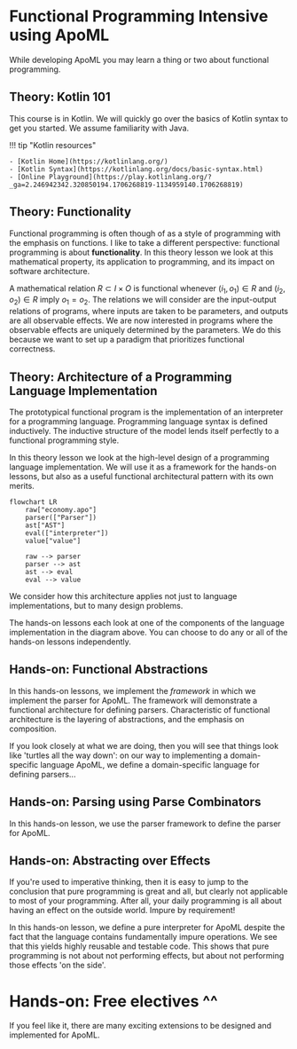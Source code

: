 # Functional Programming Intensive using ApoML

While developing ApoML you may learn a thing or two about
functional programming.

## Theory: Kotlin 101

This course is in Kotlin. We will quickly go over the basics of Kotlin
syntax to get you started. We assume familiarity with Java.

!!! tip "Kotlin resources"

    - [Kotlin Home](https://kotlinlang.org/)
    - [Kotlin Syntax](https://kotlinlang.org/docs/basic-syntax.html)
    - [Online Playground](https://play.kotlinlang.org/?_ga=2.246942342.320850194.1706268819-1134959140.1706268819)

## Theory: Functionality

Functional programming is often though of as a style of programming
with the emphasis on functions. I like to take a different perspective:
functional programming is about __functionality__. In this theory
lesson we look at this mathematical property, its application to
programming, and its impact on software architecture.

A mathematical relation $R \subset I \times O$ is functional whenever 
$(i_1, o_1) \in R$ and $(i_2, o_2) \in R$ imply $o_1 = o_2$.
The relations we will consider are the input-output relations of
programs, where inputs are taken to be parameters, and outputs
are all observable effects. We are now interested in programs
where the observable effects are uniquely determined by the parameters.
We do this because we want to set up a paradigm that prioritizes
functional correctness.

## Theory: Architecture of a Programming Language Implementation

The prototypical functional program is the implementation of
an interpreter for a programming language. Programming language
syntax is defined inductively. The inductive structure of the
model lends itself perfectly to a functional programming style.

In this theory lesson we look at the high-level design of a
programming language implementation. We will use it as a framework
for the hands-on lessons, but also as a useful functional architectural
pattern with its own merits.

```mermaid
flowchart LR
    raw["economy.apo"]
    parser(["Parser"])
    ast["AST"]
    eval(["interpreter"])
    value["value"]
    
    raw --> parser
    parser --> ast
    ast --> eval
    eval --> value
```

We consider how this architecture applies not just to
language implementations, but to many design problems.

The hands-on lessons each look at one of the components of the
language implementation in the diagram above. You can choose
to do any or all of the hands-on lessons independently.

## Hands-on: Functional Abstractions

In this hands-on lessons, we implement the _framework_ in which
we implement the parser for ApoML. The framework will demonstrate
a functional architecture for defining parsers. Characteristic
of functional architecture is the layering of abstractions, and
the emphasis on composition.

If you look closely at what we are doing, then you will see that
things look like 'turtles all the way down': on our way to
implementing a domain-specific language ApoML, we define
a domain-specific language for defining parsers...

## Hands-on: Parsing using Parse Combinators

In this hands-on lesson, we use the parser framework to define
the parser for ApoML.

## Hands-on: Abstracting over Effects

If you're used to imperative thinking, then it is easy to
jump to the conclusion that pure programming is great and all,
but clearly not applicable to most of your programming. After all,
your daily programming is all about having an effect on the outside world.
Impure by requirement!

In this hands-on lesson, we define a pure interpreter for ApoML
despite the fact that the language contains fundamentally
impure operations. We see that this yields highly reusable and
testable code. This shows that pure programming is not about
not performing effects, but about not performing those effects
'on the side'.

# Hands-on: Free electives ^^

If you feel like it, there are many exciting extensions to
be designed and implemented for ApoML.